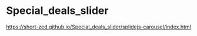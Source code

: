 # Special_deals_slider


 https://short-zed.github.io/Special_deals_slider/splidejs-carousel/index.html
